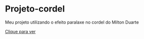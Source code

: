 # Projeto-cordel
Meu projeto utilizando o efeito paralaxe no cordel do Milton Duarte

[Clique para ver](https://megelado.github.io/Projeto-cordel/)
